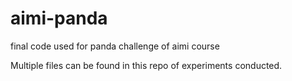 # aimi-panda
final code used for panda challenge of aimi course

Multiple files can be found in this repo of experiments conducted.
